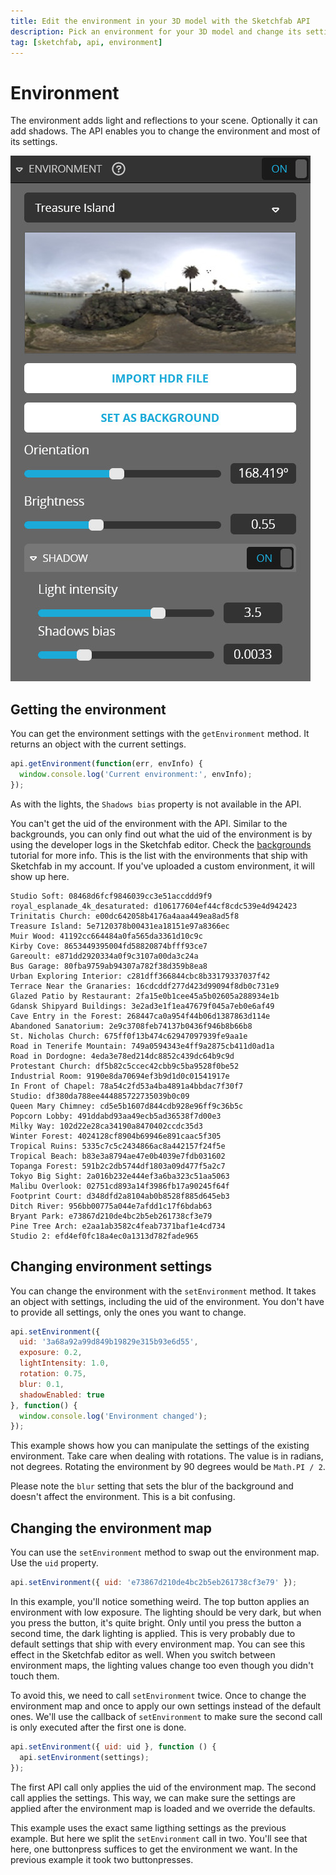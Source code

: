 ```yaml
---
title: Edit the environment in your 3D model with the Sketchfab API
description: Pick an environment for your 3D model and change its settings with the Sketchfab API
tag: [sketchfab, api, environment]
---
```


<script setup>
import CodePenEmbed from '../../components/CodePenEmbed.vue'
</script>

# Environment

The environment adds light and reflections to your scene. Optionally it can add shadows. The API enables you to change the environment and most of its settings. 

![environment settings](./studio-environment.jpg)

## Getting the environment

You can get the environment settings with the `getEnvironment` method. It returns an object with the current settings. 

```js
api.getEnvironment(function(err, envInfo) {
  window.console.log('Current environment:', envInfo);
});
```

<CodePenEmbed id="xxmRrva/435e6227fe040d22850aae40a6bf28e8" tab="result" />

As with the lights, the `Shadows bias` property is not available in the API.

You can't get the uid of the environment with the API. Similar to the backgrounds, you can only find out what the uid of the environment is by using the developer logs in the Sketchfab editor. Check the [backgrounds](/guide/studio/background#image) tutorial for more info. This is the list with the environments that ship with Sketchfab in my account. If you've uploaded a custom environment, it will show up here.

```
Studio Soft: 08468d6fcf9846039cc3e51accddd9f9
royal_esplanade_4k_desaturated: d106177604ef44cf8cdc539e4d942423
Trinitatis Church: e00dc642058b4176a4aaa449ea8ad5f8
Treasure Island: 5e7120378b00431ea18151e97a8366ec
Muir Wood: 41192cc664484a0fa565da3361d10c9c
Kirby Cove: 8653449395004fd58820874bfff93ce7
Gareoult: e871dd2920334a0f9c3107a00da3c24a
Bus Garage: 80fba9759ab94307a782f38d359b8ea8
Urban Exploring Interior: c281dff366844cbc8b33179337037f42
Terrace Near the Granaries: 16cdcddf277d423d99094f8db0c731e9
Glazed Patio by Restaurant: 2fa15e0b1cee45a5b02605a288934e1b
Gdansk Shipyard Buildings: 3e2ad3e1f1ea47679f045a7eb0e6af49
Cave Entry in the Forest: 268447ca0a954f44b06d1387863d114e
Abandoned Sanatorium: 2e9c3708feb74137b0436f946b8b66b8
St. Nicholas Church: 675ff0f13b474c62947097939fe9aa1e
Road in Tenerife Mountain: 749a0594343e4ff9a2875cb411d0ad1a
Road in Dordogne: 4eda3e78ed214dc8852c439dc64b9c9d
Protestant Church: df5b82c5ccec42cbb9c5ba9528f0be52
Industrial Room: 9190e8da70694ef3b9d1d0c01541917e
In Front of Chapel: 78a54c2fd53a4ba4891a4bbdac7f30f7
Studio: df380da788ee444885722735039b0c09
Queen Mary Chimney: cd5e5b1607d844cdb928e96ff9c36b5c
Popcorn Lobby: 491ddabd93aa49ecb5ad36538f7d00e3
Milky Way: 102d22e28ca34190a8470402ccdc35d3
Winter Forest: 4024128cf8904b69946e891caac5f305
Tropical Ruins: 5335c7c5c2434866ac8a442157f24f5e
Tropical Beach: b83e3a8794ae47e0b4039e7fdb031602
Topanga Forest: 591b2c2db5744df1803a09d477f5a2c7
Tokyo Big Sight: 2a016b232e444ef3a6ba323c51aa5063
Malibu Overlook: 02751cd893a14f3986fb17a90245f64f
Footprint Court: d348dfd2a8104ab0b8528f885d645eb3
Ditch River: 956bb00775a044e7afdd1c17f6bdab63
Bryant Park: e73867d210de4bc2b5eb261738cf3e79
Pine Tree Arch: e2aa1ab3582c4feab7371baf1e4cd734
Studio 2: efd4ef0fc18a4ec0a1313d782fade965
```

## Changing environment settings

You can change the environment with the `setEnvironment` method. It takes an object with settings, including the uid of the environment. You don't have to provide all settings, only the ones you want to change. 

```js
api.setEnvironment({
  uid: '3a68a92a99d849b19829e315b93e6d55',
  exposure: 0.2,
  lightIntensity: 1.0,
  rotation: 0.75,
  blur: 0.1,
  shadowEnabled: true
}, function() {
  window.console.log('Environment changed');
});
```

<CodePenEmbed id="QWzGMwd/582f810ff6a4f6f908f2328722de1238" tab="result" />

This example shows how you can manipulate the settings of the existing environment. Take care when dealing with rotations. The value is in radians, not degrees. Rotating the environment by 90 degrees would be `Math.PI / 2`.

Please note the `blur` setting that sets the blur of the background and doesn't affect the environment. This is a bit confusing.

## Changing the environment map

You can use the `setEnvironment` method to swap out the environment map. Use the `uid` property.

```js
api.setEnvironment({ uid: 'e73867d210de4bc2b5eb261738cf3e79' });
```

<CodePenEmbed id="xxmgWxE/58d72b75ed177e4ab5b144d448b9b617" tab="result" />

In this example, you'll notice something weird. The top button applies an environment with low exposure. The lighting should be very dark, but when you press the button, it's quite bright. Only until you press the button a second time, the dark lighting is applied. This is very probably due to default settings that ship with every environment map. You can see this effect in the Sketchfab editor as well. When you switch between environment maps, the lighting values change too even though you didn't touch them.

To avoid this, we need to call `setEnvironment` twice. Once to change the environment map and once to apply our own settings instead of the default ones. We'll use the callback of `setEnvironment` to make sure the second call is only executed after the first one is done.

```js
api.setEnvironment({ uid: uid }, function () {
  api.setEnvironment(settings);
});
```

The first API call only applies the uid of the environment map. The second call applies the settings. This way, we can make sure the settings are applied after the environment map is loaded and we override the defaults.

<CodePenEmbed id="GRPrxNB/6110888b69ae520e2ad33e07fbdfb352" tab="result" />

This example uses the exact same ligthing settings as the previous example. But here we split the `setEnvironment` call in two. You'll see that here, one buttonpress suffices to get the environment we want. In the previous example it took two buttonpresses.